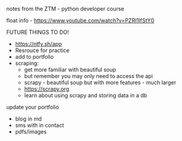 notes from the ZTM - python developer course

float info - https://www.youtube.com/watch?v=PZRI1IfStY0

FUTURE THINGS TO DO!

- https://ntfy.sh/app
- Resrouce for practice
- add to portfolio
- scraping:
  - get more familiar with beautiful soup
  - but remember you may only need to access the api
  - scrapy - beautiful soup but with more features - much larger
  - https://scrapy.org
  - learn about using scrapy and storing data in a db

update your portfolio

- blog in md
- sms with in contact
- pdfs/images

